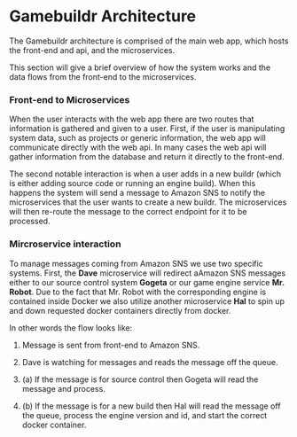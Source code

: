 # Gamebuildr Architecture

The Gamebuildr architecture is comprised of the main web app, which hosts the front-end and api, and the microservices.

This section will give a brief overview of how the system works and the data flows from the front-end to the microservices.

### Front-end to Microservices

When the user interacts with the web app there are two routes that information is gathered and given to a user. First, if the user is manipulating system data, such as projects or generic information, the web app will communicate directly with the web api. In many cases the web api will gather information from the database and return it directly to the front-end.

The second notable interaction is when a user adds in a new buildr (which is either adding source code or running an engine build). When this happens the system will send a message to Amazon SNS to notify the microservices that the user wants to create a new buildr. The microservices will then re-route the message to the correct endpoint for it to be processed.

### Mircroservice interaction

To manage messages coming from Amazon SNS we use two specific systems. First, the __Dave__ microservice will redirect aAmazon SNS messages either to our source control system __Gogeta__ or our game engine service __Mr. Robot__. Due to the fact that Mr. Robot with the corresponding engine is contained inside Docker we also utilize another microservice __Hal__ to spin up and down requested docker containers directly from docker.

In other words the flow looks like:

1. Message is sent from front-end to Amazon SNS.

2. Dave is watching for messages and reads the message off the queue.

3. (a) If the message is for source control then Gogeta will read the message and process.

3. (b) If the message is for a new build then Hal will read the message off the queue, process the engine version and id, and start the correct docker container.

